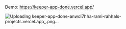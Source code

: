 Demo: https://keeper-app-done.vercel.app/

![Uploading keeper-app-done-anwdi7hha-rami-rahhals-projects.vercel.app_.png…]()
